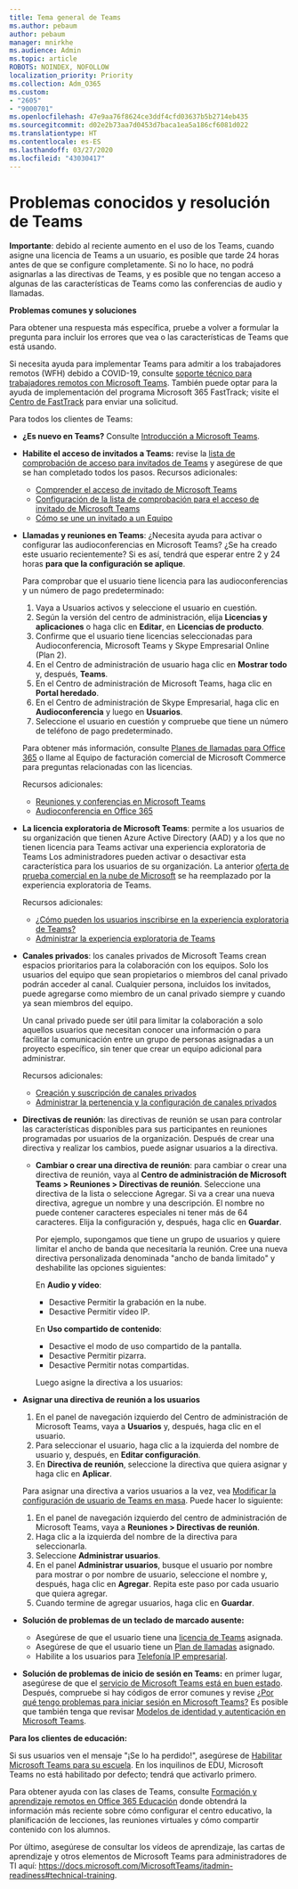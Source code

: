 ```yaml
---
title: Tema general de Teams
ms.author: pebaum
author: pebaum
manager: mnirkhe
ms.audience: Admin
ms.topic: article
ROBOTS: NOINDEX, NOFOLLOW
localization_priority: Priority
ms.collection: Adm_O365
ms.custom:
- "2605"
- "9000701"
ms.openlocfilehash: 47e9aa76f8624ce3ddf4cfd03637b5b2714eb435
ms.sourcegitcommit: d02e2b73aa7d0453d7baca1ea5a186cf6081d022
ms.translationtype: HT
ms.contentlocale: es-ES
ms.lasthandoff: 03/27/2020
ms.locfileid: "43030417"
---
```

# <a name="teams-common-issues-and-resolutions"></a>Problemas conocidos y resolución de Teams

**Importante**: debido al reciente aumento en el uso de los Teams, cuando asigne una licencia de Teams a un usuario, es posible que tarde 24 horas antes de que se configure completamente. Si no lo hace, no podrá asignarlas a las directivas de Teams, y es posible que no tengan acceso a algunas de las características de Teams como las conferencias de audio y llamadas.

**Problemas comunes y soluciones**

Para obtener una respuesta más específica, pruebe a volver a formular la pregunta para incluir los errores que vea o las características de Teams que está usando.

Si necesita ayuda para implementar Teams para admitir a los trabajadores remotos (WFH) debido a COVID-19, consulte [soporte técnico para trabajadores remotos con Microsoft Teams](https://docs.microsoft.com/microsoftteams/support-remote-work-with-teams). También puede optar para la ayuda de implementación del programa Microsoft 365 FastTrack; visite el [Centro de FastTrack](https://www.microsoft.com/fasttrack) para enviar una solicitud.

Para todos los clientes de Teams:

- **¿Es nuevo en Teams?** Consulte [Introducción a Microsoft Teams](https://docs.microsoft.com/microsoftteams/get-started-with-teams-quick-start).
- **Habilite el acceso de invitados a Teams:** revise la [lista de comprobación de acceso para invitados de Teams](https://docs.microsoft.com/microsoftteams/guest-access-checklist) y asegúrese de que se han completado todos los pasos. Recursos adicionales:
    - [Comprender el acceso de invitado de Microsoft Teams](https://docs.microsoft.com/microsoftteams/guest-access)
    - [Configuración de la lista de comprobación para el acceso de invitado de Microsoft Teams](https://docs.microsoft.com/microsoftteams/guest-access-checklist)
    - [Cómo se une un invitado a un Equipo](https://docs.microsoft.com/microsoftteams/guest-joins)

- **Llamadas y reuniones en Teams**: ¿Necesita ayuda para activar o configurar las audioconferencias en Microsoft Teams? ¿Se ha creado este usuario recientemente? Si es así, tendrá que esperar entre 2 y 24 horas **para que la configuración se aplique**. 

    Para comprobar que el usuario tiene licencia para las audioconferencias y un número de pago predeterminado:
    1.    Vaya a Usuarios activos y seleccione el usuario en cuestión.
    2.    Según la versión del centro de administración, elija **Licencias y aplicaciones** o haga clic en **Editar**, en **Licencias de producto**.
    3.    Confirme que el usuario tiene licencias seleccionadas para Audioconferencia, Microsoft Teams y Skype Empresarial Online (Plan 2).
    4.    En el Centro de administración de usuario haga clic en **Mostrar todo** y, después, **Teams**.
    5.    En el Centro de administración de Microsoft Teams, haga clic en **Portal heredado**.
    6.    En el Centro de administración de Skype Empresarial, haga clic en **Audioconferencia** y luego en **Usuarios**.
    7.    Seleccione el usuario en cuestión y compruebe que tiene un número de teléfono de pago predeterminado.
    
    Para obtener más información, consulte [Planes de llamadas para Office 365](https://docs.microsoft.com/microsoftteams/calling-plans-for-office-365) o llame al Equipo de facturación comercial de Microsoft Commerce para preguntas relacionadas con las licencias.

    Recursos adicionales:

    - [Reuniones y conferencias en Microsoft Teams](https://docs.microsoft.com/microsoftteams/deploy-meetings-microsoft-teams-landing-page)
    - [Audioconferencia en Office 365](https://docs.microsoft.com/microsoftteams/audio-conferencing-in-office-365)

- **La licencia exploratoria de Microsoft Teams**: permite a los usuarios de su organización que tienen Azure Active Directory (AAD) y a los que no tienen licencia para Teams activar una experiencia exploratoria de Teams Los administradores pueden activar o desactivar esta característica para los usuarios de su organización. La anterior [oferta de prueba comercial en la nube de Microsoft](https://docs.microsoft.com/microsoftteams/iw-trial-teams) se ha reemplazado por la experiencia exploratoria de Teams.

    Recursos adicionales:

    - [¿Cómo pueden los usuarios inscribirse en la experiencia exploratoria de Teams?](https://docs.microsoft.com/microsoftteams/teams-exploratory#how-users-sign-up-for-the-teams-exploratory-experience)
    - [Administrar la experiencia exploratoria de Teams](https://docs.microsoft.com/microsoftteams/teams-exploratory#manage-the-teams-exploratory-experience)

- **Canales privados**: los canales privados de Microsoft Teams crean espacios prioritarios para la colaboración con los equipos. Solo los usuarios del equipo que sean propietarios o miembros del canal privado podrán acceder al canal. Cualquier persona, incluidos los invitados, puede agregarse como miembro de un canal privado siempre y cuando ya sean miembros del equipo.

    Un canal privado puede ser útil para limitar la colaboración a solo aquellos usuarios que necesitan conocer una información o para facilitar la comunicación entre un grupo de personas asignadas a un proyecto específico, sin tener que crear un equipo adicional para administrar.

    Recursos adicionales:
    - [Creación y suscripción de canales privados](https://docs.microsoft.com/microsoftteams/private-channels#private-channel-creation-and-membership)
    - [Administrar la pertenencia y la configuración de canales privados](https://docs.microsoft.com/microsoftteams/private-channels#manage-private-channel-membership-and-settings)

- **Directivas de reunión**: las directivas de reunión se usan para controlar las características disponibles para sus participantes en reuniones programadas por usuarios de la organización. Después de crear una directiva y realizar los cambios, puede asignar usuarios a la directiva. 
    - **Cambiar o crear una directiva de reunión**: para cambiar o crear una directiva de reunión, vaya al **Centro de administración de Microsoft Teams > Reuniones > Directivas de reunión**. Seleccione una directiva de la lista o seleccione Agregar. Si va a crear una nueva directiva, agregue un nombre y una descripción. El nombre no puede contener caracteres especiales ni tener más de 64 caracteres. Elija la configuración y, después, haga clic en **Guardar**.

        Por ejemplo, supongamos que tiene un grupo de usuarios y quiere limitar el ancho de banda que necesitaría la reunión. Cree una nueva directiva personalizada denominada "ancho de banda limitado" y deshabilite las opciones siguientes:

        En **Audio y vídeo**:
        - Desactive Permitir la grabación en la nube.
        - Desactive Permitir vídeo IP.

        En **Uso compartido de contenido**:
        - Desactive el modo de uso compartido de la pantalla.
        - Desactive Permitir pizarra.
        - Desactive Permitir notas compartidas.

        Luego asigne la directiva a los usuarios:

- **Asignar una directiva de reunión a los usuarios**

    1. En el panel de navegación izquierdo del Centro de administración de Microsoft Teams, vaya a **Usuarios** y, después, haga clic en el usuario.
    2. Para seleccionar el usuario, haga clic a la izquierda del nombre de usuario y, después, en **Editar configuración**.
    3. En **Directiva de reunión**, seleccione la directiva que quiera asignar y haga clic en **Aplicar**.

    Para asignar una directiva a varios usuarios a la vez, vea [Modificar la configuración de usuario de Teams en masa](https://docs.microsoft.com/microsoftteams/edit-user-settings-in-bulk). Puede hacer lo siguiente:

    1. En el panel de navegación izquierdo del centro de administración de Microsoft Teams, vaya a **Reuniones > Directivas de reunión**.
    2. Haga clic a la izquierda del nombre de la directiva para seleccionarla.
    3. Seleccione **Administrar usuarios**.
    4. En el panel **Administrar usuarios**, busque el usuario por nombre para mostrar o por nombre de usuario, seleccione el nombre y, después, haga clic en **Agregar**. Repita este paso por cada usuario que quiera agregar.
    5. Cuando termine de agregar usuarios, haga clic en **Guardar**.

- **Solución de problemas de un teclado de marcado ausente:**  

    - Asegúrese de que el usuario tiene una [licencia de Teams](https://docs.microsoft.com/MicrosoftTeams/assign-teams-licenses) asignada.
    - Asegúrese de que el usuario tiene un [Plan de llamadas](https://docs.microsoft.com/MicrosoftTeams/calling-plan-landing-page) asignado.
    - Habilite a los usuarios para [Telefonía IP empresarial](https://docs.microsoft.com/skypeforbusiness/skype-for-business-hybrid-solutions/plan-your-phone-system-cloud-pbx-solution/enable-users-for-enterprise-voice-online-and-phone-system-voicemail#to-enable-your-users-for-phone-system-in-office-365-voice-and-voicemail).

- **Solución de problemas de inicio de sesión en Teams:** en primer lugar, asegúrese de que el [servicio de Microsoft Teams está en buen estado](https://admin.microsoft.com/Adminportal/Home?source=applauncher#/servicehealth). Después, compruebe si hay códigos de error comunes y revise [¿Por qué tengo problemas para iniciar sesión en Microsoft Teams?](https://support.office.com/article/a02f683b-61a3-4008-9447-ee60c5593b0f)  Es posible que también tenga que revisar [Modelos de identidad y autenticación en Microsoft Teams](https://docs.microsoft.com/MicrosoftTeams/identify-models-authentication).

**Para los clientes de educación:**

Si sus usuarios ven el mensaje "¡Se lo ha perdido!", asegúrese de [Habilitar Microsoft Teams para su escuela](https://docs.microsoft.com/microsoft-365/education/intune-edu-trial/enable-microsoft-teams). En los inquilinos de EDU, Microsoft Teams no está habilitado por defecto; tendrá que activarlo primero.

Para obtener ayuda con las clases de Teams, consulte [Formación y aprendizaje remotos en Office 365 Educación](https://support.office.com/article/remote-teaching-and-learning-in-office-365-education-f651ccae-7b65-478b-8366-51bb884025c4) donde obtendrá la información más reciente sobre cómo configurar el centro educativo, la planificación de lecciones, las reuniones virtuales y cómo compartir contenido con los alumnos.

Por último, asegúrese de consultar los vídeos de aprendizaje, las cartas de aprendizaje y otros elementos de Microsoft Teams para administradores de TI aquí: https://docs.microsoft.com/MicrosoftTeams/itadmin-readiness#technical-training. 
